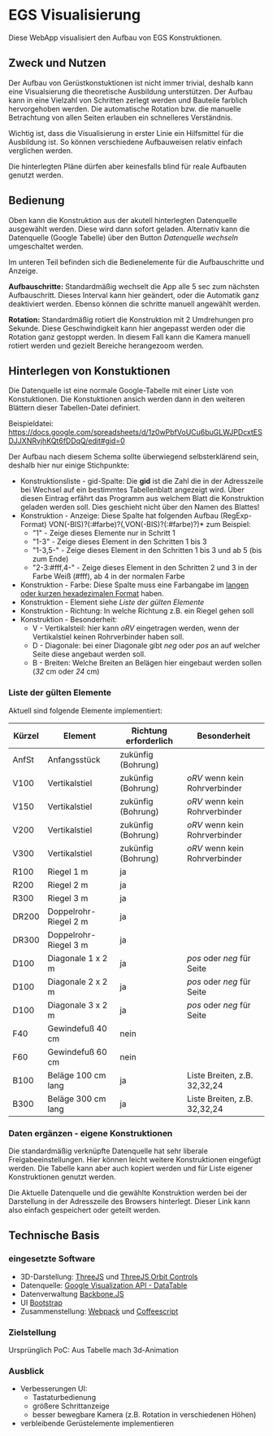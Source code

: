 # EGS Visualisierung

Diese WebApp visualisiert den Aufbau von EGS Konstruktionen. 

## Zweck und Nutzen

Der Aufbau von Gerüstkonstuktionen ist nicht immer trivial, deshalb kann eine Visualsierung die theoretische Ausbildung unterstützen. Der Aufbau kann in eine Vielzahl von Schritten zerlegt werden und Bauteile farblich hervorgehoben werden. Die automatische Rotation bzw. die manuelle Betrachtung von allen Seiten erlauben ein schnelleres Verständnis. 

Wichtig ist, dass die Visualisierung in erster Linie ein Hilfsmittel für die Ausbildung ist. So können verschiedene Aufbauweisen relativ einfach verglichen werden.

Die hinterlegten Pläne dürfen aber keinesfalls blind für reale Aufbauten genutzt werden. 

## Bedienung

Oben kann die Konstruktion aus der akutell hinterlegten Datenquelle ausgewählt werden. Diese wird dann sofort geladen. Alternativ kann die Datenquelle (Google Tabelle) über den Button *Datenquelle wechseln* umgeschaltet werden.

Im unteren Teil befinden sich die Bedienelemente für die Aufbauschritte und Anzeige. 

**Aufbauschritte:** Standardmäßig wechselt die App alle 5 sec zum nächsten Aufbauschritt. Dieses Interval kann hier geändert, oder die Automatik ganz deaktiviert werden. Ebenso können die schritte manuell angewählt werden.

**Rotation:** Standardmäßig rotiert die Konstruktion mit 2 Umdrehungen pro Sekunde. Diese Geschwindigkeit kann hier angepasst werden oder die Rotation ganz gestoppt werden. In diesem Fall kann die Kamera manuell rotiert werden und gezielt Bereiche herangezoom werden.


## Hinterlegen von Konstuktionen

Die Datenquelle ist eine normale Google-Tabelle mit einer Liste von Konstuktionen. Die Konstuktionen ansich werden dann in den weiteren Blättern dieser Tabellen-Datei definiert.

Beispieldatei: https://docs.google.com/spreadsheets/d/1z0wPbfVoUCu6buGLWJPDcxtESDJJXNRvjhKQt6fDDqQ/edit#gid=0

Der Aufbau nach diesem Schema sollte überwiegend selbsterklärend sein, deshalb hier nur einige Stichpunkte:

- Konstruktionsliste - gid-Spalte: Die **gid** ist die Zahl die in der Adresszeile bei Wechsel auf ein bestimmtes Tabellenblatt angezeigt wird. Über diesen Eintrag erfährt das Programm aus welchem Blatt die Konstruktion geladen werden soll. Dies geschieht nicht über den Namen des Blattes!
- Konstruktion - Anzeige: Diese Spalte hat folgenden Aufbau (RegExp-Format) VON(-BIS)?(:#farbe)?(,VON(-BIS)?(:#farbe)?)*  zum Beispiel:
  - "1" - Zeige dieses Elemente nur in Schritt 1
  - "1-3" - Zeige dieses Element in den Schritten 1 bis 3
  - "1-3,5-" - Zeige dieses Element in den Schritten 1 bis 3 und ab 5 (bis zum Ende)
  - "2-3:#fff,4-" - Zeige dieses Element in den Schritten 2 und 3 in der Farbe Weiß (#fff), ab 4 in der normalen Farbe
- Konstruktion - Farbe: Diese Spalte muss eine Farbangabe im [langen oder kurzen hexadezimalen Format](https://de.wikipedia.org/wiki/Hexadezimale_Farbdefinition) haben. 
- Konstruktion - Element siehe *Liste der gülten Elemente*
- Konstruktion - Richtung: In welche Richtung z.B. ein Riegel gehen soll
- Konstruktion - Besonderheit: 
	- V - Vertikalsteil: hier kann *oRV* eingetragen werden, wenn der Vertikalstiel keinen Rohrverbinder haben soll. 
	- D - Diagonale: bei einer Diagonale gibt *neg* oder *pos* an auf welcher Seite diese angebaut werden soll.
	- B - Breiten: Welche Breiten an Belägen hier eingebaut werden sollen (*32* cm oder *24* cm)

### Liste der gülten Elemente

Aktuell sind folgende Elemente implementiert:
 
| Kürzel  | Element               | Richtung erforderlich | Besonderheit                  |
| ------- | -----------------     | --------------------- | ----------------------------- |
| AnfSt   | Anfangsstück          |   zukünfig (Bohrung)  |                               |
| V100    | Vertikalstiel         |   zukünfig (Bohrung)  | *oRV* wenn kein Rohrverbinder |
| V150    | Vertikalstiel         |   zukünfig (Bohrung)  | *oRV* wenn kein Rohrverbinder |
| V200    | Vertikalstiel         |   zukünfig (Bohrung)  | *oRV* wenn kein Rohrverbinder |
| V300    | Vertikalstiel         |   zukünfig (Bohrung)  | *oRV* wenn kein Rohrverbinder |
| R100    | Riegel 1 m            |          ja           |                               |
| R200    | Riegel 2 m            |          ja           |                               |
| R300    | Riegel 3 m            |          ja           |                               |
| DR200   | Doppelrohr-Riegel 2 m |          ja           |                               |
| DR300   | Doppelrohr-Riegel 3 m |          ja           |                               |
| D100    | Diagonale 1 x 2 m     |          ja           | *pos* oder *neg* für Seite    |
| D100    | Diagonale 2 x 2 m     |          ja           | *pos* oder *neg* für Seite    |
| D100    | Diagonale 3 x 2 m     |          ja           | *pos* oder *neg* für Seite    |
| F40     | Gewindefuß 40 cm      |         nein          |                               |
| F60     | Gewindefuß 60 cm      |         nein          |                               |
| B100    | Beläge 100 cm lang    |          ja           | Liste Breiten, z.B. 32,32,24  |
| B300    | Beläge 300 cm lang    |          ja           | Liste Breiten, z.B. 32,32,24  |

### Daten ergänzen - eigene Konstruktionen

Die standardmäßig verknüpfte Datenquelle hat sehr liberale Freigabeeinstellungen. Hier können leicht weitere Konstruktionen eingefügt werden. Die Tabelle kann aber auch kopiert werden und für Liste eigener Konstruktionen genutzt werden.

Die Aktuelle Datenquelle und die gewählte Konstruktion werden bei der Darstellung in der Adresszeile des Browsers hinterlegt. Dieser Link kann also einfach gespeichert oder geteilt werden.

## Technische Basis

### eingesetzte Software

- 3D-Darstellung: [ThreeJS](http://threejs.org/) und [ThreeJS Orbit Controls](https://github.com/mattdesl/three-orbit-controls)
- Datenquelle: [Google Visualization API - DataTable](https://developers.google.com/chart/interactive/docs/reference)
- Datenverwaltung [Backbone.JS](http://backbonejs.org/)
- UI [Bootstrap](http://getbootstrap.com/)
- Zusammenstellung: [Webpack](https://webpack.github.io/) und [Coffeescript](http://coffeescript.org/)

### Zielstellung

Ursprünglich PoC: Aus Tabelle mach 3d-Animation

### Ausblick

- Verbesserungen UI: 
	- Tastaturbedienung
	- größere Schrittanzeige
	- besser bewegbare Kamera (z.B. Rotation in verschiedenen Höhen)
- verbleibende Gerüstelemente implementieren